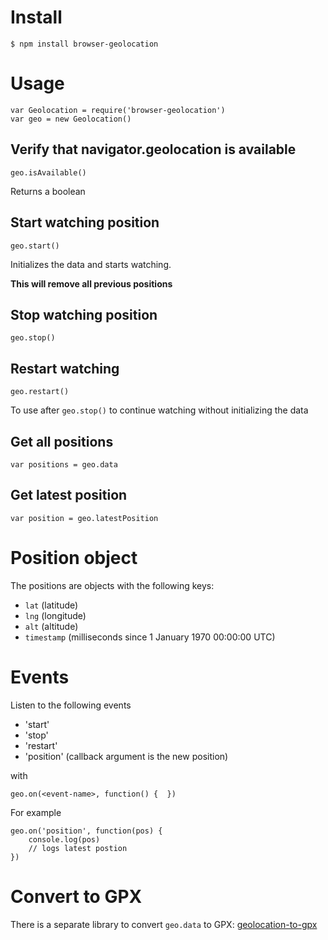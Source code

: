 # Install

```
$ npm install browser-geolocation
```

# Usage 

```
var Geolocation = require('browser-geolocation')
var geo = new Geolocation()
```

## Verify that navigator.geolocation is available

```
geo.isAvailable()
```

Returns a boolean

## Start watching position

```
geo.start()
```

Initializes the data and starts watching. 

**This will remove all previous positions**

## Stop watching position

```
geo.stop()
```

## Restart watching

```
geo.restart()
```

To use after ```geo.stop()``` to continue watching without initializing the data

## Get all positions

```
var positions = geo.data
```

## Get latest position

```
var position = geo.latestPosition
```

# Position object

The positions are objects with the following keys:

* ```lat``` (latitude)
* ```lng``` (longitude)
* ```alt``` (altitude)
* ```timestamp``` (milliseconds since 1 January 1970 00:00:00 UTC)

# Events

Listen to the following events 

* 'start'
* 'stop'
* 'restart'
* 'position' (callback argument is the new position)

with

```
geo.on(<event-name>, function() {  })
```

For example

```
geo.on('position', function(pos) {
	console.log(pos)
	// logs latest postion
})
```

# Convert to GPX

There is a separate library to convert ```geo.data``` to GPX: [geolocation-to-gpx](https://www.npmjs.com/package/geolocation-to-gpx)







